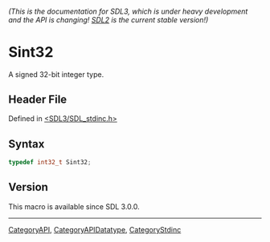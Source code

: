 ###### (This is the documentation for SDL3, which is under heavy development and the API is changing! [SDL2](https://wiki.libsdl.org/SDL2/) is the current stable version!)
# Sint32

A signed 32-bit integer type.

## Header File

Defined in [<SDL3/SDL_stdinc.h>](https://github.com/libsdl-org/SDL/blob/main/include/SDL3/SDL_stdinc.h)

## Syntax

```c
typedef int32_t Sint32;
```

## Version

This macro is available since SDL 3.0.0.

----
[CategoryAPI](CategoryAPI), [CategoryAPIDatatype](CategoryAPIDatatype), [CategoryStdinc](CategoryStdinc)

